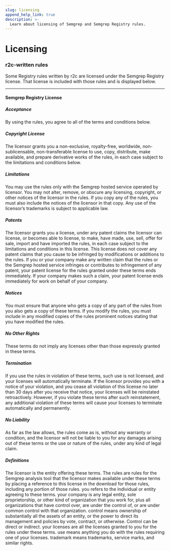 ```yaml
---
slug: licensing
append_help_link: true
description: >-
  Learn about licensing of Semgrep and Semgrep Registry rules.
---
```


# Licensing


### r2c-written rules

Some Registry rules written by r2c are licensed under the Semgrep Registry license. That license is included with those rules and is displayed below.

--- 

#### Semgrep Registry License

##### Acceptance

By using the rules, you agree to all of the terms and conditions below.

##### Copyright License

The licensor grants you a non-exclusive, royalty-free, worldwide, non-sublicensable, non-transferable license to use, copy, distribute, make available, and prepare derivative works of the rules, in each case subject to the limitations and conditions below.

##### Limitations

You may use the rules only with the Semgrep hosted service operated by licensor.
You may not alter, remove, or obscure any licensing, copyright, or other notices of the licensor in the rules. If you copy any of the rules, you must also include the notices of the licensor in that copy. Any use of the licensor’s trademarks is subject to applicable law.

##### Patents

The licensor grants you a license, under any patent claims the licensor can license, or becomes able to license, to make, have made, use, sell, offer for sale, import and have imported the rules, in each case subject to the limitations and conditions in this license. This license does not cover any patent claims that you cause to be infringed by modifications or additions to the rules. If you or your company make any written claim that the rules or the Semgrep hosted service infringes or contributes to infringement of any patent, your patent license for the rules granted under these terms ends immediately. If your company makes such a claim, your patent license ends immediately for work on behalf of your company.

##### Notices

You must ensure that anyone who gets a copy of any part of the rules from you also gets a copy of these terms.
If you modify the rules, you must include in any modified copies of the rules prominent notices stating that you have modified the rules.

##### No Other Rights

These terms do not imply any licenses other than those expressly granted in these terms.

##### Termination

If you use the rules in violation of these terms, such use is not licensed, and your licenses will automatically terminate. If the licensor provides you with a notice of your violation, and you cease all violation of this license no later than 30 days after you receive that notice, your licenses will be reinstated retroactively. However, if you violate these terms after such reinstatement, any additional violation of these terms will cause your licenses to terminate automatically and permanently.

##### No Liability

As far as the law allows, the rules come as is, without any warranty or condition, and the licensor will not be liable to you for any damages arising out of these terms or the use or nature of the rules, under any kind of legal claim.

##### Definitions

The licensor is the entity offering these terms.
The rules are rules for the Semgrep analysis tool that the licensor makes available under these terms by placing a reference to this license in the download for those rules, including any portion of those rules. 
you refers to the individual or entity agreeing to these terms.
your company is any legal entity, sole proprietorship, or other kind of organization that you work for, plus all organizations that have control over, are under the control of, or are under common control with that organization. control means ownership of substantially all the assets of an entity, or the power to direct its management and policies by vote, contract, or otherwise. Control can be direct or indirect.
your licenses are all the licenses granted to you for the rules under these terms.
use means anything you do with the rules requiring one of your licenses.
trademark means trademarks, service marks, and similar rights.
